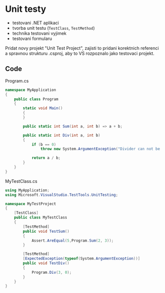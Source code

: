 # Unit testy

- testovani .NET aplikaci
- tvorba unit testu (`TestClass`, `TestMethod`)
- technika testovani vyjimek
- testovani formularu

Pridat novy projekt "Unit Test Project", zajisti to pridani korektnich referenci a spravnou strukturu .csproj, aby to VS rozpoznalo jako testovaci projekt.

## Code

Program.cs
```csharp
namespace MyApplication
{
    public class Program
    {
        static void Main()
        {
        }

        public static int Sum(int a, int b) => a + b;

        public static int Div(int a, int b)
        {
            if (b == 0)
                throw new System.ArgumentException("Divider can not be equal to 0.", nameof(b));

            return a / b;
        }
    }
}
```


MyTestClass.cs
```csharp
using MyApplication;
using Microsoft.VisualStudio.TestTools.UnitTesting;

namespace MyTestProject
{
    [TestClass]
    public class MyTestClass
    {
        [TestMethod]
        public void TestSum()
        {
            Assert.AreEqual(5,Program.Sum(2, 3));
        }

        [TestMethod]
        [ExpectedException(typeof(System.ArgumentException))]
        public void TestDiv()
        {
            Program.Div(3, 0);
        }
    }
}

```